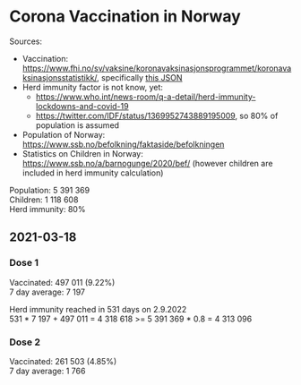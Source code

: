 # Corona Vaccination in Norway

Sources:

- Vaccination: <https://www.fhi.no/sv/vaksine/koronavaksinasjonsprogrammet/koronavaksinasjonsstatistikk/>, specifically [this JSON](https://www.fhi.no/api/chartdata/api/99119)
- Herd immunity factor is not know, yet:
  - <https://www.who.int/news-room/q-a-detail/herd-immunity-lockdowns-and-covid-19>
  - <https://twitter.com/IDF/status/1369952743889195009>, so 80% of population is assumed
- Population of Norway: <https://www.ssb.no/befolkning/faktaside/befolkningen>
- Statistics on Children in Norway: https://www.ssb.no/a/barnogunge/2020/bef/ (however children are included in herd immunity calculation)

Population: 5 391 369  
Children: 1 118 608  
Herd immunity: 80%  

## 2021-03-18

### Dose 1

Vaccinated: 497 011 (9.22%)  
7 day average: 7 197

Herd immunity reached in 531 days on 2.9.2022  
531 * 7 197 + 497 011 = 4 318 618 >= 5 391 369 * 0.8 = 4 313 096

### Dose 2

Vaccinated: 261 503 (4.85%)  
7 day average: 1 766

